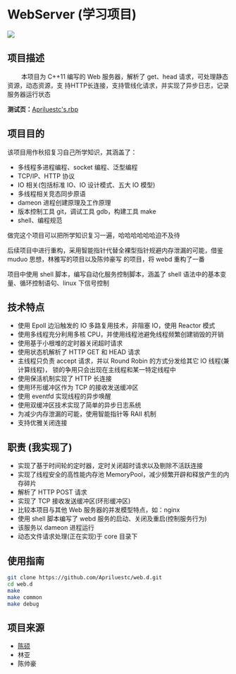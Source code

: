 # WebServer (学习项目)

[![](https://img.shields.io/badge/build-pass-brightgreen)](https://github.com/Apriluestc/web.d/edit/master/README.md)

## 项目描述

&nbsp;&nbsp;&nbsp;&nbsp;&nbsp;&nbsp;&nbsp;
本项目为 C++11 编写的 Web 服务器，解析了 get、head 请求，可处理静态资源，动态资源，支
持HTTP长连接，支持管线化请求，并实现了异步日志，记录服务器运行状态

**测试页：**[Apriluestc's.rbp](http://39.107.70.253:20000/)

## 项目目的

该项目用作秋招复习自己所学知识，其涵盖了：

- 多线程多进程编程、socket 编程、泛型编程
- TCP/IP、HTTP 协议
- IO 相关(包括标准 IO、IO 设计模式、五大 IO 模型)
- 多线程相关竞态同步原语
- dameon 进程创建原理及工作原理
- 版本控制工具 git，调试工具 gdb，构建工具 make
- shell、编程规范

做完这个项目可以把所学知识复习一遍，哈哈哈哈哈哈迫不及待

后续项目中进行重构，采用智能指针代替全裸型指针规避内存泄漏的可能，借鉴 muduo 思想，林雅写的项目以及陈帅豪写
的项目，将 webd 重构了一番

项目中使用 shell 脚本，编写自动化服务控制脚本，涵盖了 shell 语法中的基本变量、循环控制语句、linux 下信号控制

## 技术特点

- 使用 Epoll 边沿触发的 IO 多路复用技术，非阻塞 IO，使用 Reactor 模式
- 使用多线程充分利用多核 CPU，并使用线程池避免线程频繁创建销毁的开销
- 使用基于小根堆的定时器关闭超时请求
- 使用状态机解析了 HTTP GET 和 HEAD 请求
- 主线程只负责 accept 请求，并以 Round Robin 的方式分发给其它 IO 线程(兼计算线程)，
锁的争用只会出现在主线程和某一特定线程中
- 使用保活机制实现了 HTTP 长连接
- 使用环形缓冲区作为 TCP 的接收发送缓冲区
- 使用 eventfd 实现线程的异步唤醒
- 使用双缓冲区技术实现了简单的异步日志系统
- 为减少内存泄漏的可能，使用智能指针等 RAII 机制
- 支持优雅关闭连接

## 职责 (我实现了)

- 实现了基于时间轮的定时器，定时关闭超时请求以及剔除不活跃连接
- 实现了线程安全的高性能内存池 MemoryPool，减少频繁开辟和释放产生的内存碎片
- 解析了 HTTP POST 请求
- 实现了 TCP 接收发送缓冲区(环形缓冲区)
- 比较本项目与其他 Web 服务器的并发模型特点，如：nginx
- 使用 shell 脚本编写了 webd 服务的启动、关闭及重启(控制服务行为)
- 该服务以 dameon 进程运行
- 动态文件请求处理(正在实现)于 core 目录下

## 使用指南

```bash
git clone https://github.com/Apriluestc/web.d.git
cd web.d
make
make common
make debug
```

## 项目来源

- [陈硕](https://github.com/chenshuo/muduo/tree/master/muduo/net)
- 林亚
- 陈帅豪

